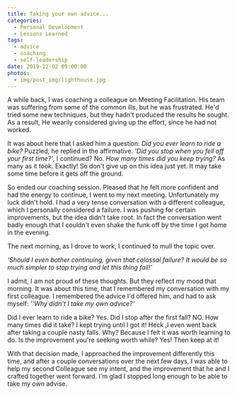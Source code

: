 ```yaml
---
title: Taking your own advice...
categories:
  - Personal Development
  - Lessons Learned
tags:
  - advice
  - coaching
  - self-leadership
date: 2019-12-02 09:00:00
photos: 
  - img/post_img/lighthouse.jpg
---
```

A while back, I was coaching a colleague on Meeting Facilitation. His team was suffering from some of the common ills, but he was frustrated. He'd tried some new techniques, but they hadn't produced the results he sought. As a result, He wearily considered giving up the effort, since he had not worked.

It was about here that I asked him a question: *Did you ever learn to ride a bike?* Puzzled, he replied in the affirmative. 
*'Did you stop when you fell off your first time?'*, I continued? No. 
*How many times did you keep trying?* As many as it took.
Exactly! So don't give up on this idea just yet. It may take some time before it gets off the ground.

So ended our coaching session. Pleased that he felt more confident and had the energy to continue, I went to my next meeting. Unfortunately my luck didn't hold. I had a very tense conversation with a different colleague, which I personally considered a failure. I was pushing for certain improvements, but the idea didn't take root. In fact the conversation went badly enough that I couldn't even shake the funk off by the time I got home in the evening.

The next morning, as I drove to work, I continued to mull the topic over.

*'Should I even bother continuing, given that colossal failure? It would be so much simpler to stop trying and let this thing fail!'*

I admit, I am not proud of these thoughts. But they reflect my mood that morning. It was about this time, that I remembered my conversation with my first colleague. I remembered the advice I'd offered him, and had to ask myself: *''Why didn't I take my own advice?'*

Did I ever learn to ride a bike? Yes. 
Did I stop after the first fall? NO. 
How many times did it take? I kept trying until I got it! Heck ,I even went back after taking a couple nasty falls. 
Why? Because I felt it was worth learning to do. 
Is the improvement you're seeking worth while? Yes! 
Then keep at it!

With that decision made, I approached the improvement differently this time, and after a couple conversations over the next few days, I was able to help my second Colleague see my intent, and the improvement that he and I crafted together went forward. I'm glad I stopped long enough to be able to take my own advise.